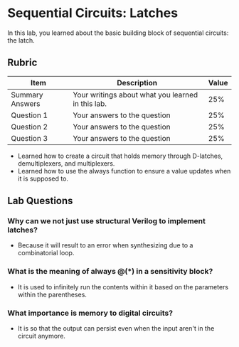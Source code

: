# Sequential Circuits: Latches

In this lab, you learned about the basic building block of sequential circuits: the latch.

## Rubric

| Item | Description | Value |
| ---- | ----------- | ----- |
| Summary Answers | Your writings about what you learned in this lab. | 25% |
| Question 1 | Your answers to the question | 25% |
| Question 2 | Your answers to the question | 25% |
| Question 3 | Your answers to the question | 25% |

* Learned how to create a circuit that holds memory through D-latches, demultiplexers, and multiplexers.
* Learned how to use the always function to ensure a value updates when it is supposed to.

## Lab Questions

###  Why can we not just use structural Verilog to implement latches?
* Because it will result to an error when synthesizing due to a combinatorial loop.

### What is the meaning of always @(*) in a sensitivity block?
* It is used to infinitely run the contents within it based on the parameters within the parentheses.

### What importance is memory to digital circuits?
* It is so that the output can persist even when the input aren't in the circuit anymore. 

